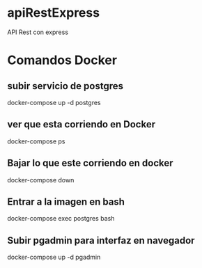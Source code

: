# apiRestExpress
API Rest con express


# Comandos Docker

## subir servicio de postgres
docker-compose up -d postgres
## ver que esta corriendo en Docker
docker-compose ps
## Bajar lo que este corriendo en docker
docker-compose down
## Entrar a la imagen en bash
docker-compose exec postgres bash
## Subir pgadmin para interfaz en navegador
docker-compose up -d pgadmin